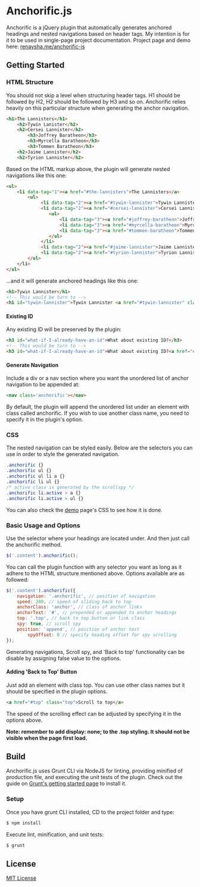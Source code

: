 # Anchorific.js

Anchorific is a jQuery plugin that automatically generates anchored headings and nested navigations based on header tags. My intention is for it to be used in single-page project documentation.
Project page and demo here: [renaysha.me/anchorific-js](http://renaysha.me/anchorific-js)

## Getting Started
### HTML Structure

You should not skip a level when structuring header tags. H1 should be followed by H2, H2 should be followed by H3 and so on. Anchorific relies heavily on this particular structure when generating the anchor navigation. 

``` html
<h1>The Lannisters</h1>
    <h2>Tywin Lanister</h2>
    <h2>Cersei Lannister</h2>
        <h3>Joffrey Baratheon</h3>
        <h3>Myrcella Baratheon</h3>
        <h3>Tommen Baratheon</h3>
    <h2>Jaime Lannister</h2>
    <h2>Tyrion Lannister</h2>
```

Based on the HTML markup above, the plugin will generate nested navigations like this one:

``` html
<ul>
    <li data-tag="1"><a href="#the-lannisters">The Lannisters</a>
        <ul>
             <li data-tag="2"><a href="#tywin-lannister">Tywin Lannister</a></li>
             <li data-tag="2"><a href="#cersei-lannister">Cersei Lannister</a>
                <ul>
                    <li data-tag="3"><a href="#joffrey-baratheon">Joffrey Baratheon</a></li>
                    <li data-tag="3"><a href="#myrcella-baratheon">Myrcella Baratheon</a></li>
                    <li data-tag="3"><a href="#tommen-baratheon">Tommen Baratheon</a></li>
                </ul>
             </li>
             <li data-tag="2"><a href="#jaime-lannister">Jaime Lannister</a></li>
             <li data-tag="2"><a href="#tyrion-lannister">Tyrion Lannister</a></li>
        </ul>
    </li>
</ul>
```

...and it will generate anchored headings like this one:

``` html
<h1>Tywin Lannister</h1>
<!-- This would be turn to -->
<h1 id="tywin-lannister">Tywin Lannister <a href="#tywin-lannister" class="anchor">#</a></h1>
```

#### Existing ID

Any existing ID will be preserved by the plugin:

``` html
<h3 id="what-if-I-already-have-an-id">What about existing ID?</h3>
<!-- This would be turn to -->
<h3 id="what-if-I-already-have-an-id">What about existing ID?<a href="#what-if-I-already-have-an-id" class="anchor">#</a></h3>
```

#### Generate Navigation

Include a div or a nav section where you want the unordered list of anchor navigation to be appended at:

``` html
<nav class='anchorific'></nav>
```

By default, the plugin will append the unordered list under an element with class called anchorific. If you wish to use another class name, you need to specify it in the plugin's option.

### CSS

The nested navigation can be styled easily. Below are the selectors you can use in order to style the generated navigation. 

``` css
.anchorific {}
.anchorific ul {}
.anchorific ul li a {}
.anchorific li ul {}
/* active class is generated by the scrollspy */
.anchorific li.active > a {}
.anchorific li.active > ul {}
```

You can also check the [demo](http://renaysha.me/anchorific-js) page's CSS to see how it is done.

### Basic Usage and Options

Use the selector where your headings are located under. And then just call the anchorific method.

``` javascript
$('.content').anchorific();
```

You can call the plugin function with any selector you want as long as it adhere to the HTML structure mentioned above. Options available are as followed:


``` javascript
$('.content').anchorific({
    navigation: '.anchorific', // position of navigation
	speed: 200, // speed of sliding back to top
	anchorClass: 'anchor', // class of anchor links
	anchorText: '#', // prepended or appended to anchor headings
	top: '.top', // back to top button or link class
	spy: true, // scroll spy
	position: 'append', // position of anchor text
        spyOffset: 0 // specify heading offset for spy scrolling
});
```

Generating navigations, Scroll spy, and 'Back to top' functionality can be disable by assigning false value to the options.

#### Adding 'Back to Top' Button

Just add an element with class top. You can use other class names but it should be specified in the plugin options.

``` html
<a href="#top" class="top">Scroll to top</a>
```

The speed of the scrolling effect can be adjusted by specifying it in the options above.

**Note: remember to add display: none; to the .top styling. It should not be visible when the page first load.**

## Build

Anchorific.js uses Grunt CLI via NodeJS for linting, providing minified of production file, and executing the unit tests of the plugin. Check out the guide on [Grunt's getting started page](http://gruntjs.com/getting-started) to install it.

### Setup

Once you have grunt CLI installed, CD to the project folder and type:

``` bash
$ npm install
```

Execute lint, minification, and unit tests:

``` bash
$ grunt
```

## License

[MIT License](http://opensource.org/licenses/MIT)
